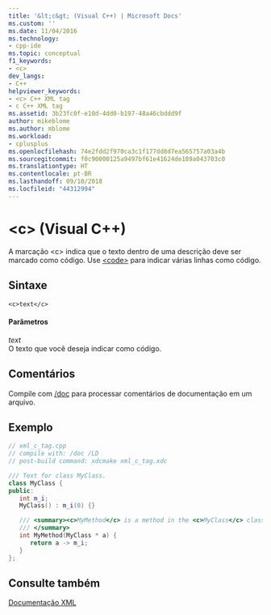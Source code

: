 ```yaml
---
title: '&lt;c&gt; (Visual C++) | Microsoft Docs'
ms.custom: ''
ms.date: 11/04/2016
ms.technology:
- cpp-ide
ms.topic: conceptual
f1_keywords:
- <c>
dev_langs:
- C++
helpviewer_keywords:
- <c> C++ XML tag
- c C++ XML tag
ms.assetid: 3b23fc0f-e10d-4dd0-b197-48a46cbddd9f
author: mikeblome
ms.author: mblome
ms.workload:
- cplusplus
ms.openlocfilehash: 74e2fdd2f970ca3c1f177dd8d7ea565757a03a4b
ms.sourcegitcommit: f0c90000125a9497bf61e41624de189a043703c0
ms.translationtype: HT
ms.contentlocale: pt-BR
ms.lasthandoff: 09/10/2018
ms.locfileid: "44312994"
---
```

# <a name="ltcgt-visual-c"></a>&lt;c&gt; (Visual C++)

A marcação \<c> indica que o texto dentro de uma descrição deve ser marcado como código. Use [\<code>](../ide/code-visual-cpp.md) para indicar várias linhas como código.

## <a name="syntax"></a>Sintaxe

```
<c>text</c>
```

#### <a name="parameters"></a>Parâmetros

*text*<br/>
O texto que você deseja indicar como código.

## <a name="remarks"></a>Comentários

Compile com [/doc](../build/reference/doc-process-documentation-comments-c-cpp.md) para processar comentários de documentação em um arquivo.

## <a name="example"></a>Exemplo

```cpp
// xml_c_tag.cpp
// compile with: /doc /LD
// post-build command: xdcmake xml_c_tag.xdc

/// Text for class MyClass.
class MyClass {
public:
   int m_i;
   MyClass() : m_i(0) {}

   /// <summary><c>MyMethod</c> is a method in the <c>MyClass</c> class.
   /// </summary>
   int MyMethod(MyClass * a) {
      return a -> m_i;
   }
};
```

## <a name="see-also"></a>Consulte também

[Documentação XML](../ide/xml-documentation-visual-cpp.md)